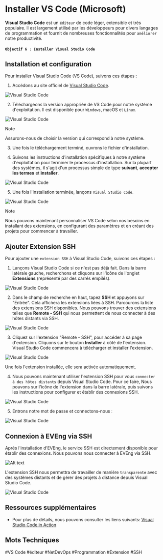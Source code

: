 # Installer VS Code (Microsoft)

**Visual Studio Code** est un `éditeur` de code léger, extensible et très populaire. Il est largement utilisé par les développeurs pour divers langages de programmation et fournit de nombreuses fonctionnalités pour `améliorer` notre productivité.

#### `Objectif 6 : Installer Visual Studio Code`

## Installation et configuration

Pour installer Visual Studio Code (VS Code), suivons ces étapes :

1. Accédons au site officiel de [Visual Studio Code](https://code.visualstudio.com/).

![Visual Studio Code](../images/vscode.jpg)

2. Téléchargeons la version appropriée de VS Code pour notre système d'exploitation. Il est disponible pour `Windows`, macOS et `Linux`.

![Visual Studio Code](../images/vscodeexe.jpg)

> [!NOTE]
> Assurons-nous de choisir la version qui correspond à notre système.

3. Une fois le téléchargement terminé, ouvrons le fichier d'installation.

4. Suivons les instructions d'installation spécifiques à notre système d'exploitation pour terminer le processus d'installation. Sur la plupart des systèmes, il s'agit d'un processus simple de type **suivant**, **accepter les termes** et **installer**.

![Visual Studio Code](../images/vscode.gif)

5. Une fois l'installation terminée, lançons `Visual Studio Code`.

![Visual Studio Code](../images/vscodewsl.jpg)

> [!NOTE]
> Nous pouvons maintenant personnaliser VS Code selon nos besoins en installant des extensions, en configurant des paramètres et en créant des projets pour commencer à travailler.

## Ajouter Extension SSH

Pour ajouter une `extension SSH` à Visual Studio Code, suivons ces étapes :

1. Lançons Visual Studio Code si ce n'est pas déjà fait. Dans la barre latérale gauche, recherchons et cliquons sur l'icône de l'onglet **Extensions** (représenté par des carrés empilés).

![Visual Studio Code](../images/extensionvscode.jpg)

2. Dans le champ de recherche en haut, tapez **SSH** et appuyons sur "Entrée". Cela affichera les extensions liées à SSH. Parcourons la liste des extensions SSH disponibles. Nous pouvons trouver des extensions telles que **Remote - SSH** qui nous permettent de nous connecter à des hôtes distants via SSH.

![Visual Studio Code](../images/remotessh.jpg)

3. Cliquez sur l'extension "Remote - SSH", pour accéder à sa page d'extension. Cliquons sur le bouton **Installer** à côté de l'extension. Visual Studio Code commencera à télécharger et installer l'extension.

![Visual Studio Code](../images/remotesshinstall.jpg)

Une fois l'extension installée, elle sera activée automatiquement.

4. Nous pouvons maintenant utiliser l'extension SSH pour vous `connecter à des hôtes distants` depuis Visual Studio Code. Pour ce faire, Nous pouvons sur l'icône de l'extension dans la barre latérale, puis suivons les instructions pour configurer et établir des connexions SSH.

![Visual Studio Code](../images/sshcon.jpg)

5. Entrons notre mot de passe et connectons-nous :

![Visual Studio Code](../images/sshpass.jpg)

## Connexion à EVEng via SSH

Après l'installation d'EVEng, le service SSH est directement disponible pour établir des connexions. Nous pouvons nous connecter à EVEng via SSH.

![Alt text](../images/ssheve.jpg)

L'extension SSH nous permettra de travailler de manière `transparente` avec des systèmes distants et de gérer des projets à distance depuis Visual Studio Code.

![Visual Studio Code](../images/evesshz.jpg)

## Ressources supplémentaires

- Pour plus de détails, nous pouvons consulter les liens suivants: [Visual Studio Code in Action](https://code.visualstudio.com/docs)

## Mots Techniques

#VS Code #éditeur #NetDevOps #Programmation #Extension #SSH